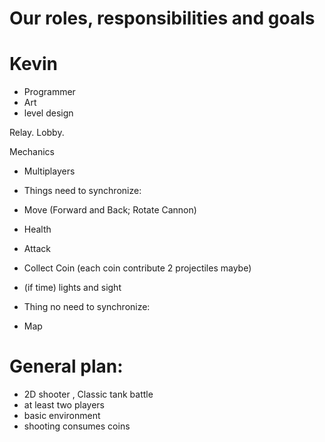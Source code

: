 # Our roles, responsibilities and goals






# Kevin

- Programmer
- Art
- level design

Relay.
Lobby.



Mechanics

- Multiplayers
- Things need to synchronize:
- Move (Forward and Back; Rotate Cannon)
- Health 
- Attack
- Collect Coin (each coin contribute 2 projectiles maybe)
- (if time) lights and sight

- Thing no need to synchronize:
- Map

# General plan:

- 2D shooter , Classic tank battle
- at least two players
- basic environment
- shooting consumes coins



